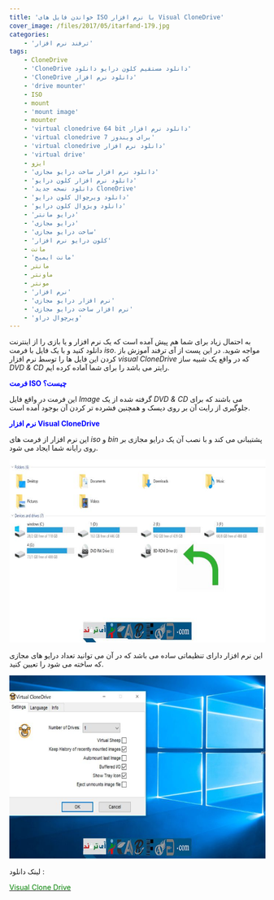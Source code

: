 ```yaml
---
title: 'خواندن فایل های ISO با نرم افزار Visual CloneDrive'
cover_image: /files/2017/05/itarfand-179.jpg
categories:
    - 'ترفند نرم افزار'
tags:
    - CloneDrive
    - 'CloneDrive دانلود مستقیم کلون درایو دانلود'
    - 'CloneDrive دانلود نرم افزار'
    - 'drive mounter'
    - ISO
    - mount
    - 'mount image'
    - mounter
    - 'virtual clonedrive 64 bit دانلود نرم افزار'
    - 'virtual clonedrive برای ویندوز 7'
    - 'virtual clonedrive دانلود نرم افزار'
    - 'virtual drive'
    - ایزو
    - 'دانلود نرم افزار ساخت درایو مجازی'
    - 'دانلود نرم افزار کلون درایو'
    - 'دانلود نسخه جدید CloneDrive'
    - 'دانلود ویرچوال کلون درایو'
    - 'دانلود ویژوال کلون درایو'
    - 'درایو مانتر'
    - 'درایو مجازی'
    - 'ساخت درایو مجازی'
    - 'کلون درایو نرم افزار'
    - مانت
    - 'مانت ایمیج'
    - مانتر
    - ماونتر
    - مونتر
    - 'نرم افزار'
    - 'نرم افزار درایو مجازی'
    - 'نرم افزار ساخت درایو مجازی'
    - 'ویرچوال دراو'
---
```


به احتمال زیاد برای شما هم پیش آمده است که یک نرم افزار و یا بازی را از اینترنت دانلود کنید و با یک فایل با فرمت *iso*. مواجه شوید. در این پست از آی ترفند آموزش باز کردن این فایل ها را توسط نرم افزار *visual CloneDrive* که در واقع یک شبیه ساز *DVD &amp; CD* رایتر می باشد را برای شما آماده کرده ایم.

<span style="color: #0000ff;">**فرمت ISO چیست؟**</span>

این فرمت در واقع فایل *Image* گرفته شده از یک *DVD &amp; CD* می باشند که برای جلوگیری از رایت آن بر روی دیسک و همچنین فشرده تر کردن آن بوجود آمده است.

<span style="color: #0000ff;">**نرم افزار Visual CloneDrive**</span>

این نرم افزار از فرمت های *iso* و *bin* پشتیبانی می کند و با نصب آن یک درایو مجازی بر روی رایانه شما ایجاد می شود.

![mhkarami97](/files/2017/05/itarfand-177.jpg)  

این نرم افزار دارای تنظیماتی ساده می باشد که در آن می توانید تعداد درایو های مجازی که ساخته می شود را تعیین کنید.

![mhkarami97](/files/2017/05/itarfand-178.jpg)  

لینک دانلود :

[<span style="color: #008000;">Visual Clone Drive</span>](https://soft98.ir/software/Cd-dvd-tools/344-Virtual-CloneDrive.html)  